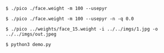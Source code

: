 
	$ ./pico ./face.weight -m 100 --usepyr

	$ ./pico ./face.weight -m 100 --usepyr -n -q 0.0

	$ ./pico ../weights/face_15.weight -i ../../imgs/1.jpg -o ../../imgs/out.jpeg

	$ python3 demo.py